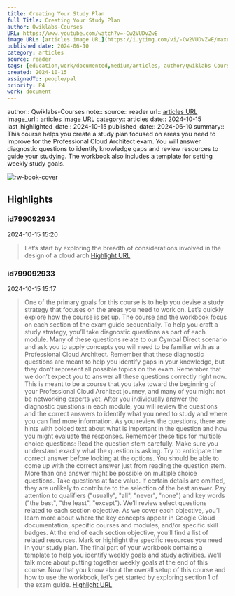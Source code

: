 ```yaml
---
title: Creating Your Study Plan
full Title: Creating Your Study Plan
author: Qwiklabs-Courses
URL: https://www.youtube.com/watch?v=-Cw2VUDvZwE
image URL: [articles image URL](https://i.ytimg.com/vi/-Cw2VUDvZwE/maxresdefault.jpg?sqp=-oaymwEmCIAKENAF8quKqQMa8AEB-AH-CYAC0AWKAgwIABABGGUgZShlMA8=&rs=AOn4CLBelKSbJw9ITYf2DfzsiIZNnIYIEA)
published date: 2024-06-10
category: articles
source: reader
tags: [education,work/documented,medium/articles, author/Qwiklabs-Courses, reader/reader, date/2024-10-15, area/reader]
created: 2024-10-15
assignedTo: people/pal
priority: P4
work: document
---
```

author:: Qwiklabs-Courses
note:: 
source:: reader
url:: [articles URL](https://www.youtube.com/watch?v=-Cw2VUDvZwE)
image_url:: [articles image URL](https://i.ytimg.com/vi/-Cw2VUDvZwE/maxresdefault.jpg?sqp=-oaymwEmCIAKENAF8quKqQMa8AEB-AH-CYAC0AWKAgwIABABGGUgZShlMA8=&rs=AOn4CLBelKSbJw9ITYf2DfzsiIZNnIYIEA)
category:: articles
date:: 2024-10-15
last_highlighted_date:: 2024-10-15
published_date:: 2024-06-10
summary:: This course helps you create a study plan focused on areas you need to improve for the Professional Cloud Architect exam. You will answer diagnostic questions to identify knowledge gaps and review resources to guide your studying. The workbook also includes a template for setting weekly study goals.


![rw-book-cover](https://i.ytimg.com/vi/-Cw2VUDvZwE/maxresdefault.jpg?sqp=-oaymwEmCIAKENAF8quKqQMa8AEB-AH-CYAC0AWKAgwIABABGGUgZShlMA8=&rs=AOn4CLBelKSbJw9ITYf2DfzsiIZNnIYIEA)

## Highlights
### id799092934
2024-10-15 15:20
> Let’s start by exploring the breadth of considerations involved in the design of a cloud arch 
[Highlight URL](https://read.readwise.io/read/01ja8x8by26aq5700afpv2t1rf)


### id799092933
2024-10-15 15:17
> One of the primary goals for this course is to help you devise a study strategy that focuses on the areas you need to work on. Let’s quickly explore how the course is set up. The course and the workbook focus on each section of the exam guide sequentially. To help you craft a study strategy, you’ll take diagnostic questions as part of each module. Many of these questions relate to our Cymbal Direct scenario and ask you to apply concepts you will need to be familiar with as a Professional Cloud Architect. Remember that these diagnostic questions are meant to help you identify gaps in your knowledge,
> but they don’t represent all possible topics on the exam. Remember that we don’t expect you to answer all these questions correctly right now. This is meant to be a course that you take toward the beginning of your Professional Cloud Architect journey, and many of you might not be networking experts yet. After you individually answer the diagnostic questions in each module, you will review the questions and the correct answers to identify what you need to study and where you can find
> more information. As you review the questions, there are hints with bolded text about what is important in the question and how you might evaluate the responses. Remember these tips for multiple choice questions: Read the question stem carefully. Make sure you understand exactly what the question is asking. Try to anticipate the correct answer before looking at the options. You should be able to come up with the correct answer just from reading the question stem. More than one answer might be possible on multiple choice questions.
> Take questions at face value. If certain details are omitted, they are unlikely to contribute to the selection of the best answer. Pay attention to qualifiers ("usually", "all", "never", "none") and key words ("the best", "the least", "except"). We’ll review select questions related to each section objective. As we cover each objective, you’ll learn more about where the key concepts appear in Google Cloud documentation, specific courses and modules, and/or specific skill badges.
> At the end of each section objective, you’ll find a list of related resources. Mark or highlight the specific resources you need in your study plan. The final part of your workbook contains a template to help you identify weekly goals and study activities. We’ll talk more about putting together weekly goals at the end of this course. Now that you know about the overall setup of this course and how to use the workbook,
> let’s get started by exploring section 1 of the exam guide. 
[Highlight URL](https://read.readwise.io/read/01ja8x7av2hntqmgnj2ajv48bd)


